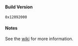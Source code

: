 #### Build Version

`0x12092000`

#### Notes

See the [wiki](https://github.com/kurtekat/shaiya-episode-6/wiki/Client-0x12092000) for more information.
